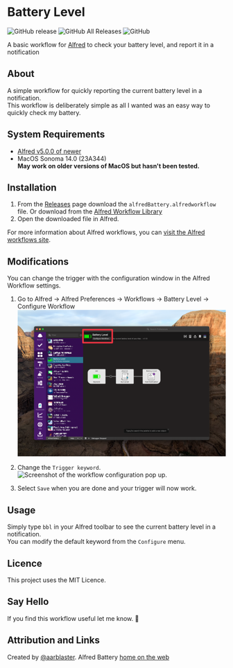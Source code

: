 # Battery Level

![GitHub release](https://img.shields.io/github/release/aarblaster/alfredBattery.svg)
![GitHub All Releases](https://img.shields.io/github/downloads/aarblaster/alfredBattery/total.svg)
![GitHub](https://img.shields.io/github/license/aarblaster/alfredBattery.svg)

A basic workflow for [Alfred](https://www.alfredapp.com) to check your battery level, and report it in a notification

## About

A simple workflow for quickly reporting the current battery level in a notification.   
This workflow is deliberately simple as all I wanted was an easy way to quickly check my battery.

## System Requirements
- [Alfred v5.0.0 of newer](https://alfredapp.com)  
- MacOS Sonoma 14.0 (23A344)  
**May work on older versions of MacOS but hasn't been tested.**

## Installation
1. From the [Releases](https://github.com/aarblaster/alfredBattery/releases) page download the `alfredBattery.alfredworkflow` file. Or download from the [Alfred Workflow Library](https://alfred.app/workflows/aarblaster/battery-level/)
2. Open the downloaded file in Alfred.

For more information about Alfred workflows, you can [visit the Alfred workflows site](https://www.alfredapp.com/help/workflows/).

## Modifications
You can change the trigger with the configuration window in the Alfred Workflow settings. 
1. Go to Alfred -> Alfred Preferences -> Workflows -> Battery Level -> Configure Workflow
![Screenshot of the preferences window in Alfred](Assets/screenshot_pref_2025-01-31@2x.png)

2. Change the `Trigger keyword`.
![Screenshot of the workflow configuration pop up.](Assets/screenshot_config_2025-01-31@2x.png)

3. Select `Save` when you are done and your trigger will now work.


## Usage
Simply type `bbl` in your Alfred toolbar to see the current battery level in a notification.  
You can modify the default keyword from the `Configure` menu.

## Licence 
This project uses the MIT Licence.

## Say Hello
 If you find this workflow useful let me know. 👋

## Attribution and Links
Created by [@aarblaster](https://github.com/aarblaster).
Alfred Battery [home on the web](https://codebyanthony.com/alfredbattery)